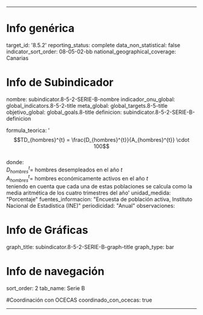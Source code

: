 ---

# Info genérica
target_id: '8.5.2'
reporting_status: complete
data_non_statistical: false
indicator_sort_order: 08-05-02-bb
national_geographical_coverage: Canarias

# Info de Subindicador
nombre: subindicator.8-5-2-SERIE-B-nombre
indicador_onu_global: global_indicators.8-5-2-title
meta_global: global_targets.8-5-title
objetivo_global: global_goals.8-title
definicion: subindicator.8-5-2-SERIE-B-definicion

formula_teorica: '$$TD_{hombres}^{t} = \frac{D_{hombres}^{t}}{A_{hombres}^{t}} \cdot 100$$ <br>
donde: <br>
$D_{hombres}^{t} =$ hombres desempleados en el año $t$ <br>
$A_{hombres}^{t} =$ hombres económicamente activos en el año $t$ <br>
teniendo en cuenta que cada una de estas poblaciones se calcula como la media aritmética de los cuatro trimestres del año'
unidad_medida: "Porcentaje"
fuentes_informacion: "Encuesta de población activa, Instituto Nacional de Estadística (INE)"
periodicidad: "Anual"
observaciones: 

# Info de Gráficas
graph_title: subindicator.8-5-2-SERIE-B-graph-title
graph_type: bar

# Info de navegación
sort_order: 2
tab_name: Serie B

#Coordinación con OCECAS
coordinado_con_ocecas: true

---